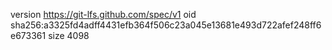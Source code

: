 version https://git-lfs.github.com/spec/v1
oid sha256:a3325fd4adff4431efb364f506c23a045e13681e493d722afef248ff6e673361
size 4098
